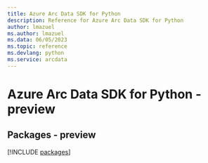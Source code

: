 ```yaml
---
title: Azure Arc Data SDK for Python
description: Reference for Azure Arc Data SDK for Python
author: lmazuel
ms.author: lmazuel
ms.data: 06/05/2023
ms.topic: reference
ms.devlang: python
ms.service: arcdata
---
```

# Azure Arc Data SDK for Python - preview
## Packages - preview
[!INCLUDE [packages](arc-data-index.md)]